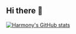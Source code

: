 ## Hi there 👋

[![Harmony's GitHub stats](https://github-readme-stats.vercel.app/api?username=cleanrig)](https://github.com/anuraghazra/github-readme-stats&show_icons=true&theme=dark)

<!--
**cleanrig/cleanrig** is a ✨ _special_ ✨ repository because its `README.md` (this file) appears on your GitHub profile.

Here are some ideas to get you started:

- 🔭 I’m currently working on ...
- 🌱 I’m currently learning ...
- 👯 I’m looking to collaborate on ...
- 🤔 I’m looking for help with ...
- 💬 Ask me about ...
- 📫 How to reach me: ...
- 😄 Pronouns: ...
- ⚡ Fun fact: ...
-->
